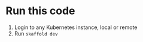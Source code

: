 [//]: # (Demo code adapted from the following:)
[//]: # (https://github.com/eugenp/tutorials/tree/master/spring-boot-modules/spring-boot-crud)

# Run this code

1. Login to any Kubernetes instance, local or remote
2. Run `skaffold dev`
